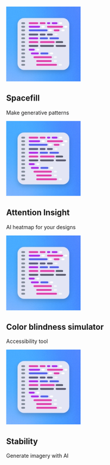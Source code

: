 <MiniResourceCard slots="image,heading,text" repeat="4" theme="lightest" inRow="4" textColor="#427dcd" className="space-land " />

![Code Image](../images/code.jpg)

## Spacefill

Make generative patterns

![Code Image](../images/code.jpg)

## Attention Insight

AI heatmap for your designs

![Code Image](../images/code.jpg)

## Color blindness simulator 

Accessibility tool

![Code Image](../images/code.jpg)

## Stability 

Generate imagery with AI